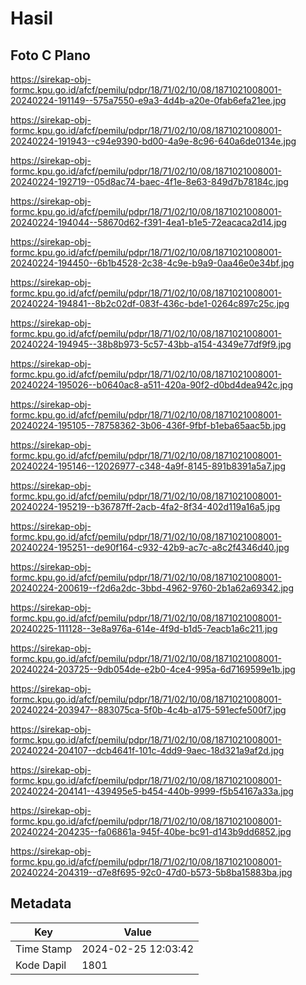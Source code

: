 # Hasil

## Foto C Plano

https://sirekap-obj-formc.kpu.go.id/afcf/pemilu/pdpr/18/71/02/10/08/1871021008001-20240224-191149--575a7550-e9a3-4d4b-a20e-0fab6efa21ee.jpg

https://sirekap-obj-formc.kpu.go.id/afcf/pemilu/pdpr/18/71/02/10/08/1871021008001-20240224-191943--c94e9390-bd00-4a9e-8c96-640a6de0134e.jpg

https://sirekap-obj-formc.kpu.go.id/afcf/pemilu/pdpr/18/71/02/10/08/1871021008001-20240224-192719--05d8ac74-baec-4f1e-8e63-849d7b78184c.jpg

https://sirekap-obj-formc.kpu.go.id/afcf/pemilu/pdpr/18/71/02/10/08/1871021008001-20240224-194044--58670d62-f391-4ea1-b1e5-72eacaca2d14.jpg

https://sirekap-obj-formc.kpu.go.id/afcf/pemilu/pdpr/18/71/02/10/08/1871021008001-20240224-194450--6b1b4528-2c38-4c9e-b9a9-0aa46e0e34bf.jpg

https://sirekap-obj-formc.kpu.go.id/afcf/pemilu/pdpr/18/71/02/10/08/1871021008001-20240224-194841--8b2c02df-083f-436c-bde1-0264c897c25c.jpg

https://sirekap-obj-formc.kpu.go.id/afcf/pemilu/pdpr/18/71/02/10/08/1871021008001-20240224-194945--38b8b973-5c57-43bb-a154-4349e77df9f9.jpg

https://sirekap-obj-formc.kpu.go.id/afcf/pemilu/pdpr/18/71/02/10/08/1871021008001-20240224-195026--b0640ac8-a511-420a-90f2-d0bd4dea942c.jpg

https://sirekap-obj-formc.kpu.go.id/afcf/pemilu/pdpr/18/71/02/10/08/1871021008001-20240224-195105--78758362-3b06-436f-9fbf-b1eba65aac5b.jpg

https://sirekap-obj-formc.kpu.go.id/afcf/pemilu/pdpr/18/71/02/10/08/1871021008001-20240224-195146--12026977-c348-4a9f-8145-891b8391a5a7.jpg

https://sirekap-obj-formc.kpu.go.id/afcf/pemilu/pdpr/18/71/02/10/08/1871021008001-20240224-195219--b36787ff-2acb-4fa2-8f34-402d119a16a5.jpg

https://sirekap-obj-formc.kpu.go.id/afcf/pemilu/pdpr/18/71/02/10/08/1871021008001-20240224-195251--de90f164-c932-42b9-ac7c-a8c2f4346d40.jpg

https://sirekap-obj-formc.kpu.go.id/afcf/pemilu/pdpr/18/71/02/10/08/1871021008001-20240224-200619--f2d6a2dc-3bbd-4962-9760-2b1a62a69342.jpg

https://sirekap-obj-formc.kpu.go.id/afcf/pemilu/pdpr/18/71/02/10/08/1871021008001-20240225-111128--3e8a976a-614e-4f9d-b1d5-7eacb1a6c211.jpg

https://sirekap-obj-formc.kpu.go.id/afcf/pemilu/pdpr/18/71/02/10/08/1871021008001-20240224-203725--9db054de-e2b0-4ce4-995a-6d7169599e1b.jpg

https://sirekap-obj-formc.kpu.go.id/afcf/pemilu/pdpr/18/71/02/10/08/1871021008001-20240224-203947--883075ca-5f0b-4c4b-a175-591ecfe500f7.jpg

https://sirekap-obj-formc.kpu.go.id/afcf/pemilu/pdpr/18/71/02/10/08/1871021008001-20240224-204107--dcb4641f-101c-4dd9-9aec-18d321a9af2d.jpg

https://sirekap-obj-formc.kpu.go.id/afcf/pemilu/pdpr/18/71/02/10/08/1871021008001-20240224-204141--439495e5-b454-440b-9999-f5b54167a33a.jpg

https://sirekap-obj-formc.kpu.go.id/afcf/pemilu/pdpr/18/71/02/10/08/1871021008001-20240224-204235--fa06861a-945f-40be-bc91-d143b9dd6852.jpg

https://sirekap-obj-formc.kpu.go.id/afcf/pemilu/pdpr/18/71/02/10/08/1871021008001-20240224-204319--d7e8f695-92c0-47d0-b573-5b8ba15883ba.jpg


## Metadata

| Key        | Value               |
| ---------- | ------------------- |
| Time Stamp | 2024-02-25 12:03:42 |
| Kode Dapil | 1801                |



